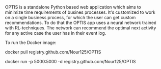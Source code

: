 OPTIS is a standalone Python based web application which aims to minimize time requirements of busines processes. It's customized to work on a single business process, for which the user can get custom recommendations. To do that the OPTIS app uses a neural network trained with RL-techniques. The network can recommend the optimal next activity for any active case the user has in their event log.

To run the Docker image:

docker pull registry.github.com/Nour125/OPTIS

docker run -p 5000:5000 -d registry.github.com/Nour125/OPTIS
